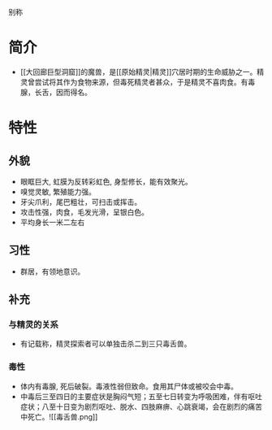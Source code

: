 别称
# 简介
 - [[大回廊巨型洞窟]]的魔兽，是[[原始精灵|精灵]]穴居时期的生命威胁之一。精灵曾尝试将其作为食物来源，但毒死精灵者甚众，于是精灵不喜肉食。有毒腺，长舌，因而得名。
# 特性
## 外貌
- 眼眶巨大, 虹膜为反转彩虹色, 身型修长，能有效聚光。
- 嗅觉灵敏, 繁殖能力强。
- 牙尖爪利，尾巴粗壮，可扫击或挥击。
- 攻击性强，肉食，毛发光滑，呈银白色。
- 平均身长一米二左右 
## 习性
- 群居，有领地意识。
## 补充
### 与精灵的关系
- 有记载称，精灵探索者可以单独击杀二到三只毒舌兽。
### 毒性
- 体内有毒腺, 死后破裂。毒液性弱但致命。食用其尸体或被咬会中毒。
- 中毒后三至四日的主要症状是胸闷气短；五至七日转变为呼吸困难，伴有呕吐症状；八至十日变为剧烈呕吐、脱水、四肢麻痹、心跳衰竭，会在剧烈的痛苦中死亡。![[毒舌兽.png]]